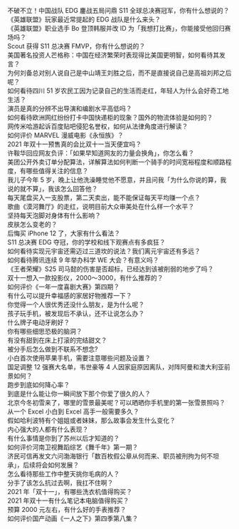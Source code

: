 不破不立！中国战队 EDG 鏖战五局问鼎 S11 全球总决赛冠军，你有什么想说的？  
《英雄联盟》玩家最近常提起的 EDG 战队是什么来头？  
《英雄联盟》职业选手 Bo 登顶韩服并改 ID 为「我想打比赛」，你能接受他回归赛场吗？  
Scout 获得 S11 总决赛 FMVP，你有什么想说的？  
美国著名投资人芒格称：中国在经济繁荣时表现得比美国更明智，如何看待其发言？  
为何刘备总对别人说自己是中山靖王刘胜之后，而不是直接说自己是高祖刘邦之后呢？  
如何看待四川 51 岁农民工因为记录自己的生活而走红，年轻人为什么会好奇工地生活？  
演员是真的分辨不出导演和编剧水平高低吗？  
如何看待欧洲网红纷纷打卡中国快递柜的现象？国外的物流体验是如何的？  
网传米哈游起诉百度贴吧侵犯名誉权，如何从法律角度进行解读？  
如何评价 MARVEL 漫威电影《永恒族》？  
2021 年双十一预售真的会比双十一当天便宜吗？  
许鞍华回应网友负评：「如果早知道网友的力量会换角」，你怎么看？  
美团公开外卖订单分配算法，详解算法如何判断一个骑手的时间宽裕程度和顺路程度，有哪些值得关注的信息？  
我儿子今年 5 岁，晚上让他洗澡睡觉他不愿意，并且问我「为什么你说的算，我说的就不算」，我该怎么回答他？  
每天尾盘买入一支股票，第二天卖出，能不能保证每天平均赚一个点？  
歌曲《漠河舞厅》的走红，说明目前大众审美处在什么样一个水平？  
坚持每天泡脚对身体有什么影响？  
皮肤怎么变老的？  
后悔买 iPhone 12 了，大家有什么看法？  
S11 总决赛 EDG 夺冠，你的学校和线下观赛点有多疯狂？  
如何看待实现元宇宙还需迈过三道坎的说法？我们离元宇宙还有多远？  
如何看待腾讯连续 9 年举办科学 WE 大会？有意义吗？  
《王者荣耀》S25 司马懿的伤害是否超标，已经达到该被削弱的地步了吗？  
双十一想入一款投影仪，2000～3000，有什么推荐的？  
如何评价《一年一度喜剧大赛》第四期？  
有什么可以提升幸福感的家居好物推荐一下？  
你觉得一个人很优秀还没什么朋友，是为什么呢？  
孩子玩手机，被发现后不承认，还不让说怎么办？  
什么牌子电动牙刷好？  
你有哪些细思恐极的脑洞？  
有没有甜到在床上打滚的完结甜文？  
被分手后怎么做到不联系不想念?  
小白首次使用苹果手机，需要注意哪些问题及设置？  
国足调整 12 强赛大名单，韦世豪等 4 人因家庭原因离队，对阵阿曼和澳大利亚前景如何？  
跑步到底如何降心率？  
到底是什么能让你一瞬间放下那个你爱了很久的人？  
北京今冬初雪来了，哪里的雪景最美呢？可以晒晒你手机里的第一张雪景照吗？  
从一个 Excel 小白到 Excel 高手一般需要多久？  
假如哈利波特有个姐姐或者妹妹，那么故事会发生什么变化？  
内心强大的人都有什么表现？  
有什么事情是你到了苏州以后才知道的？  
如何评价河南卫视舞蹈综艺《舞千年》第一期？  
济民可信再发文六问渤海银行「数百枚假公章从何而来、职员被刑拘为何不坦承」，后续将会如何发展？  
怎么看待那些工作中整天挑你毛病的人？  
分手了该怎么抗过去啊，我扛不住啊？  
2021 年「双十一」，有哪些洗衣机值得购买？  
2021 年双十一有什么笔记本电脑值得购买？  
预算 2000 元左右，有什么好的手表推荐？  
如何评价国产动画《一人之下》第四季第八集？  
